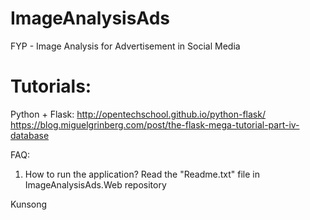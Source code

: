 # ImageAnalysisAds
FYP - Image Analysis for Advertisement in Social Media 

# Tutorials:
Python + Flask:
http://opentechschool.github.io/python-flask/
https://blog.miguelgrinberg.com/post/the-flask-mega-tutorial-part-iv-database

FAQ:
1. How to run the application?
Read the "Readme.txt" file in ImageAnalysisAds.Web repository

Kunsong
